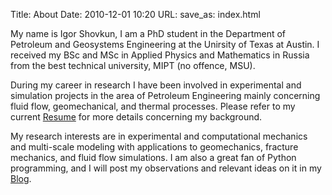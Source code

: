 Title: About
Date: 2010-12-01 10:20
URL:
save_as: index.html


My name is Igor Shovkun, I am a PhD student in the Department of Petroleum and Geosystems Engineering 
at the Unirsity of Texas at Austin. I received my BSc and MSc in Applied Physics and Mathematics in Russia
from the best technical university, MIPT (no offence, MSU).   

During my career in research I have been involved in experimental and simulation projects
in the area of Petroleum Engineering mainly concerning fluid flow, geomechanical, and thermal processes. Please refer to my current [Resume](pages/resume.html) for more details concerning my background.

My research interests are in experimental and computational mechanics and multi-scale modeling with applications to geomechanics, fracture mechanics, and fluid flow simulations. I am also a great fan of Python programming, and I will post my observations and relevant ideas on it in my [Blog](category/blog.html).
